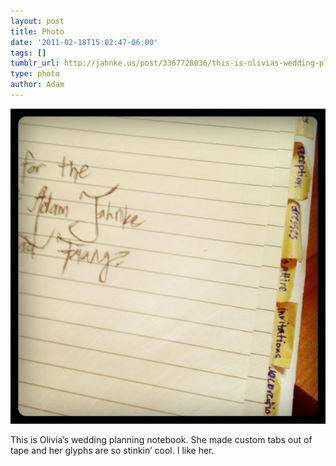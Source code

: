 ```yaml
---
layout: post
title: Photo
date: '2011-02-18T15:02:47-06:00'
tags: []
tumblr_url: http://jahnke.us/post/3367728036/this-is-olivias-wedding-planning-notebook-she
type: photo
author: Adam
---
```


![](/media/tumblr_lgtzsviXsi1qga9s2o1_1280.jpg)

This is Olivia’s wedding planning notebook. She made custom tabs out of tape and her glyphs are so stinkin’ cool. I like her.

